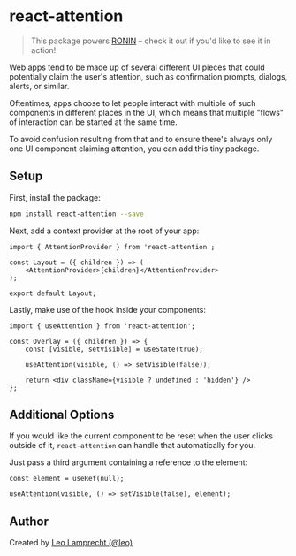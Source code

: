 # react-attention

> This package powers [RONIN](https://ronin.co) – check it out if you'd like to see it in action!

Web apps tend to be made up of several different UI pieces that could potentially claim the user's attention, such as confirmation prompts, dialogs, alerts, or similar.

Oftentimes, apps choose to let people interact with multiple of such components in different places in the UI, which means that multiple "flows" of interaction can be started at the same time.

To avoid confusion resulting from that and to ensure there's always only one UI component claiming attention, you can add this tiny package.

## Setup

First, install the package:

```bash
npm install react-attention --save
```

Next, add a context provider at the root of your app:

```tsx
import { AttentionProvider } from 'react-attention';

const Layout = ({ children }) => (
    <AttentionProvider>{children}</AttentionProvider>
);

export default Layout;
```

Lastly, make use of the hook inside your components:

```tsx
import { useAttention } from 'react-attention';

const Overlay = ({ children }) => {
    const [visible, setVisible] = useState(true);

    useAttention(visible, () => setVisible(false));

    return <div className={visible ? undefined : 'hidden'} />
};
```

## Additional Options

If you would like the current component to be reset when the user clicks outside of it, `react-attention` can handle that automatically for you. 

Just pass a third argument containing a reference to the element:

```tsx
const element = useRef(null);

useAttention(visible, () => setVisible(false), element);
```

## Author

Created by [Leo Lamprecht (@leo)](https://leo.im)

